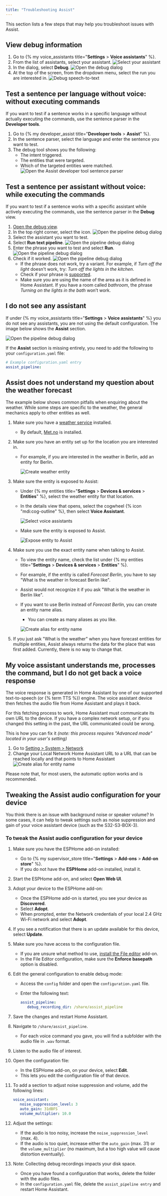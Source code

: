 ```yaml
---
title: "Troubleshooting Assist"
---
```


This section lists a few steps that may help you troubleshoot issues with Assist. 

## View debug information

1. Go to {% my voice_assistants title="**Settings** > **Voice assistants**" %}.
2. From the list of assistants, select your assistant.
   ![Select your assistant](/images/assist/assistant-select.png)
3. In the dialog, select **Debug**.
![Open the debug dialog](/images/assist/assistant-debug-03.png)
4. At the top of the screen, from the dropdown menu, select the run you are interested in.
![Debug speech-to-text](/images/assist/assistant-debug-02.png)

## Test a sentence per language without voice: without executing commands

If you want to test if a sentence works in a specific language without actually executing the commands, use the sentence parser in the **Developer tools**.

1. Go to  {% my developer_assist title="**Developer tools** > **Assist**" %}.
2. In the sentence parser, select the language and enter the sentence you want to test.
3. The debug tool shows you the following:
   - The intent triggered.
   - The entities that were targeted.
   - Which of the targeted entities were matched.
![Open the Assist developer tool sentence parser](/images/assist/assistant-debug-06.png)

## Test a sentence per assistant without voice: while executing the commands

If you want to test if a sentence works with a specific assistant while actively executing the commands, use the sentence parser in the **Debug** view.

1. [Open the debug view](#view-debug-information).
2. In the top right corner, select the icon.
![Open the pipeline debug dialog](/images/assist/assistant-debug-04.png)
3. Select the assistant you want to test.
4. Select **Run text pipeline**.
![Open the pipeline debug dialog](/images/assist/assistant-debug-pipeline-01.png)
5. Enter the phrase you want to test and select **Run**.
![Open the pipeline debug dialog](/images/assist/assistant-debug-pipeline-02.png)
6. Check if it worked.
![Open the pipeline debug dialog](/images/assist/assistant-debug-pipeline-03.png)
   - If the phrase does not work, try a variant. For example, if *Turn off the light* doesn't work, try: *Turn off the lights in the kitchen*.
   - Check if your phrase is [supported](/voice_control/builtin_sentences/).
   - Make sure you are using the name of the area as it is defined in Home Assistant. If you have a room called *bathroom*, the phrase *Turning on the lights in the bath* won’t work.

## I do not see any assistant

If under {% my voice_assistants title="**Settings** > **Voice assistants**" %} you do not see any assistants, you are not using the default configuration. The image below shows the **Assist** section.

![Open the pipeline debug dialog](/images/assist/assist-assistants-page.png)

If the **Assist** section is missing entirely, you need to add the following to your `configuration.yaml` file:

   ```yaml
   # Example configuration.yaml entry
   assist_pipeline:
   ```

## Assist does not understand my question about the weather forecast

The example below shows common pitfalls when enquiring about the weather. While some steps are specific to the weather, the general mechanics apply to other entities as well.

1. Make sure you have a [weather service](/integrations/#weather) installed.
   - By default, [Met.no](/integrations/met/) is installed.
2. Make sure you have an entity set up for the location you are interested in.
   - For example, if you are interested in the weather in Berlin, add an entity for Berlin.
  
     ![Create weather entity](/images/assist/metno_weather_entity.png)
3. Make sure the entity is exposed to Assist:
   - Under {% my entities title="**Settings** > **Devices & services** > **Entities**" %}, select the weather entity for that location.
   - In the details view that opens, select the cogwheel {% icon "mdi:cog-outline" %}, then select **Voice Assistant**.
  
     ![Select voice assistants](/images/assist/weather_entity_voice_assistant.png)

   - Make sure the entity is exposed to Assist.
  
     ![Expose entity to Assist](/images/assist/expose_entity_dialog.png)

4. Make sure you use the exact entity name when talking to Assist.
   - To view the entity name, check the list under {% my entities title="**Settings** > **Devices & services** > **Entities**" %}.
   - For example, if the entity is called *Forecast Berlin*, you have to say "What is the weather in forecast Berlin like".
   - Assist would not recognize it if you ask "What is the weather in Berlin like".
   - If you want to use Berlin instead of *Forecast Berlin*, you can create an entity name alias.
     - You can create as many aliases as you like.

     ![Create alias for entity name](/images/assist/assist_create_alias.png)
5. If you just ask "What is the weather" when you have forecast entities for multiple entities, Assist always returns the data for the place that was first added. Currently, there is no way to change that.

## My voice assistant understands me, processes the command, but I do not get back a voice response

The voice response is generated in Home Assistant by one of our supported text-to-speech (or {% term TTS %}) engine.
The voice assistant device then fetches the audio file from Home Assistant and plays it back.

For this fetching process to work, Home Assistant must communicate its own URL to the device.
If you have a complex network setup, or if you changed this setting in the past, the URL communicated could be wrong.

This is how you can fix it *(note: this process requires "Advanced mode" located in your user's setting)*

1. Go to [Setting > System > Network](https://my.home-assistant.io/redirect/network/)
2. Change your Local Network Home Assistant URL to a URL that can be reached locally and that points to Home Assistant
   ![Create alias for entity name](/images/assist/local_url.png)

Please note that, for most users, the automatic option works and is recommended.

## Tweaking the Assist audio configuration for your device

You think there is an issue with background noise or speaker volume? In some cases, it can help to tweak settings such as noise suppression and gain of your voice assistant device (such as the S32-S3-BOX-3).

### To tweak the Assist audio configuration for your device

1. Make sure you have the ESPHome add-on installed:
   - Go to {% my supervisor_store title="**Settings** > **Add-ons** > **Add-on store**" %}.
   - If you do not have the **ESPHome** add-on installed, install it.
2. Start the ESPHome add-on, and select **Open Web UI**.
3. Adopt your device to the ESPHome add-on:
   - Once the ESPHome add-on is started, you see your device as **Discovered**.
   - Select **Adopt**.
   - When prompted, enter the Network credentials of your local 2.4 GHz Wi-Fi network and select **Adopt**.

4. If you see a notification that there is an update available for this device, select **Update**.
5. Make sure you have access to the configuration file.
   - If you are unsure what method to use, [install the File editor](/common-tasks/os/#installing-and-using-the-file-editor-add-on) add-on.
   - In the File Editor configuration, make sure the **Enforce basepath** option is disabled.
6. Edit the general configuration to enable debug mode:
   - Access the `config` folder and open the `configuration.yaml` file.
   - Enter the following text:

      ```yaml
      assist_pipeline:
         debug_recording_dir: /share/assist_pipeline
      ```

7. Save the changes and restart Home Assistant.
8. Navigate to `/share/assist_pipeline`.
   - For each voice command you gave, you will find a subfolder with the audio file in `.wav` format.
9. Listen to the audio file of interest.
10. Open the configuration file:
    - In the ESPHome add-on, on your device, select **Edit**.
    - This lets you edit the configuration file of that device.
11. To add a section to adjust noise suppression and volume, add the following lines:

      ```yaml
      voice_assistant:
         noise_suppression_level: 3
         auto_gain: 31dBFS
         volume_multiplier: 10.0
      ```

12. Adjust the settings:
    - If the audio is too noisy, increase the `noise_suppression_level` (max.&nbsp;4).
    - If the audio is too quiet, increase either the `auto_gain` (max.&nbsp;31) or the `volume_multiplier` (no maximum, but a too high value will cause distortion eventually).
13. Note: Collecting debug recordings impacts your disk space.
    - Once you have found a configuration that works, delete the folder with the audio files.
    - In the `configuration.yaml` file, delete the `assist_pipeline entry` and restart Home Assistant.
